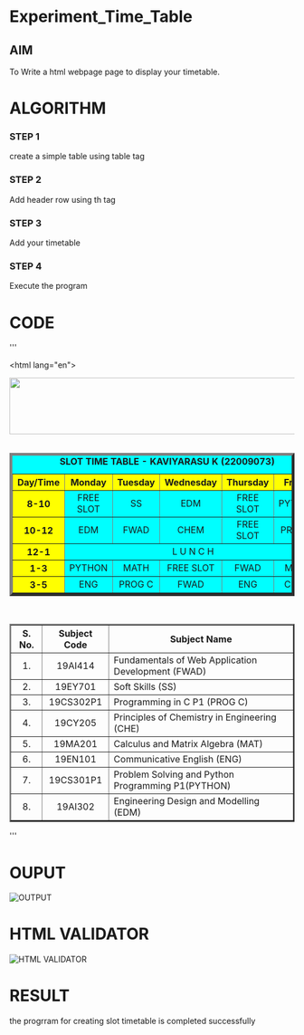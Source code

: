 # Experiment_Time_Table

## AIM
To Write a html webpage page to display your timetable.

# ALGORITHM
### STEP 1
create a simple table using table tag

### STEP 2
Add header row using th tag

### STEP 3
Add your timetable

### STEP 4
Execute the program

# CODE
'''
<!DOCTYPE html>
<html lang="en">
<head>
<title>Slot Timetable</title>
</head>
<body>
<center>
<img src="/static/images/logo.png" height="100" width="540">
</center>
<br>
<table align="center" width="540" cellspacing="2" cellpadding="4" border="5" bgcolor="cyan">
<caption><b>SLOT TIME TABLE - KAVIYARASU K (22009073)</b></caption>
<tr align="center">
<th bgcolor="yellow">Day/Time</th>
<th bgcolor="yellow">Monday</th>
<th bgcolor="yellow">Tuesday</th>
<th bgcolor="yellow">Wednesday</th>
<th bgcolor="yellow">Thursday</th>
<th bgcolor="yellow">Friday</th>
</tr>
<tr align="center">
<th bgcolor="yellow">8-10</th>
<td>FREE SLOT</td>
<td>SS</td>
<td>EDM</td>
<td>FREE SLOT</td>
<td>PYTHON</td>
</tr>
<tr align="center">
<th bgcolor="yellow">10-12</th>
<td>EDM</td>
<td> FWAD </td>
<td>CHEM</td>
<td>FREE SLOT</td>
<td>PROG C</td>
</tr>
<tr>
<th bgcolor="yellow">12-1</th>
<td colspan="5" align="center">L U N C H</td>
</tr>
<tr align="center">
<th bgcolor="yellow">1-3</th>
<td>PYTHON</td>
<td>MATH</td>
<td>FREE SLOT</td>
<td>FWAD</td>
<td>MATH</td>
</tr>
<tr align="center">
<th bgcolor="yellow">3-5</th>
<td>ENG </td>
<td>PROG C</td>
<td>FWAD</td>
<td>ENG</td>
<td>CHEM</td>
</tr>
</table>
<br>
<table align="center" cellspacing="2" cellpadding="4" border="2">
<tr align="center">
<th>S. No.</th>
<th>Subject Code</th>
<th>Subject Name</th>
</tr>
<tr>
<td align="center">1.</td>
<td align="center">19AI414</td>
<td>Fundamentals of Web Application Development (FWAD)</td>
</tr>
<tr>
<td align="center">2.</td>
<td align="center">19EY701</td>
<td>Soft Skills (SS)</td>
</tr>
<tr>
<td align="center">3.</td>
<td align="center">19CS302P1</td>
<td>Programming in C P1 (PROG C)</td>
</tr>
<tr>
<td align="center">4.</td>
<td align="center">19CY205</td>
<td>Principles of Chemistry in Engineering (CHE)</td>
</tr>
<tr>
<td align="center">5.</td>
<td align="center">19MA201</td>
<td>Calculus and Matrix Algebra (MAT)</td>
</tr>
<tr>
<td align="center">6.</td>
<td align="center">19EN101</td>
<td>Communicative English (ENG)</td>
</tr>
<tr>
<td align="center">7.</td>
<td align="center">19CS301P1</td>
<td>Problem Solving and Python Programming P1(PYTHON)</td>
</tr>
<tr>
<td align="center">8.</td>
<td align="center">19AI302</td>
<td>Engineering Design and Modelling (EDM)</td>
</tr>
</table>
</body>
</html>


'''

# OUPUT
![OUTPUT](http://kaviyarasu.student.saveetha.in:8000/static/images/out.png?raw=true)

# HTML VALIDATOR
![HTML VALIDATOR](http://kaviyarasu.student.saveetha.in:8000/static/images/valid.png?raw=true)

# RESULT
the progrram for creating slot timetable is completed successfully